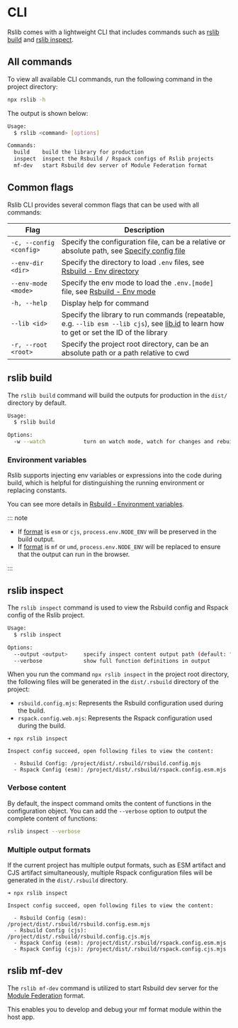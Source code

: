 # CLI

Rslib comes with a lightweight CLI that includes commands such as [rslib build](#rslib-build) and [rslib inspect](#rslib-inspect).

## All commands

To view all available CLI commands, run the following command in the project directory:

```bash
npx rslib -h
```

The output is shown below:

```bash
Usage:
  $ rslib <command> [options]

Commands:
  build    build the library for production
  inspect  inspect the Rsbuild / Rspack configs of Rslib projects
  mf-dev   start Rsbuild dev server of Module Federation format
```

## Common flags

Rslib CLI provides several common flags that can be used with all commands:

| Flag                    | Description                                                                                                                                                 |
| ----------------------- | ----------------------------------------------------------------------------------------------------------------------------------------------------------- |
| `-c, --config <config>` | Specify the configuration file, can be a relative or absolute path, see [Specify config file](/guide/basic/configure-rslib.md#specify-config-file)             |
| `--env-dir <dir>`       | Specify the directory to load `.env` files, see [Rsbuild - Env directory](https://rsbuild.rs/guide/advanced/env-vars#env-directory)                         |
| `--env-mode <mode>`     | Specify the env mode to load the `.env.[mode]` file, see [Rsbuild - Env mode](https://rsbuild.rs/guide/advanced/env-vars#env-mode)                          |
| `-h, --help`            | Display help for command                                                                                                                                    |
| `--lib <id>`            | Specify the library to run commands (repeatable, e.g. `--lib esm --lib cjs`), see [lib.id](/config/lib/id.md) to learn how to get or set the ID of the library |
| `-r, --root <root>`     | Specify the project root directory, can be an absolute path or a path relative to cwd                                                                       |

## rslib build

The `rslib build` command will build the outputs for production in the `dist/` directory by default.

```bash
Usage:
  $ rslib build

Options:
  -w --watch            turn on watch mode, watch for changes and rebuild
```

### Environment variables

Rslib supports injecting env variables or expressions into the code during build, which is helpful for distinguishing the running environment or replacing constants.

You can see more details in [Rsbuild - Environment variables](https://rsbuild.rs/guide/advanced/env-vars).

::: note

* If [format](/config/lib/format.md) is `esm` or `cjs`, `process.env.NODE_ENV` will be preserved in the build output.
* If [format](/config/lib/format.md) is `mf` or `umd`, `process.env.NODE_ENV` will be replaced to ensure that the output can run in the browser.

:::

## rslib inspect

The `rslib inspect` command is used to view the Rsbuild config and Rspack config of the Rslib project.

```bash
Usage:
  $ rslib inspect

Options:
  --output <output>     specify inspect content output path (default: ".rsbuild")
  --verbose             show full function definitions in output
```

When you run the command `npx rslib inspect` in the project root directory, the following files will be generated in the `dist/.rsbuild` directory of the project:

* `rsbuild.config.mjs`: Represents the Rsbuild configuration used during the build.
* `rspack.config.web.mjs`: Represents the Rspack configuration used during the build.

```text
➜ npx rslib inspect

Inspect config succeed, open following files to view the content:

  - Rsbuild Config: /project/dist/.rsbuild/rsbuild.config.mjs
  - Rspack Config (esm): /project/dist/.rsbuild/rspack.config.esm.mjs
```

### Verbose content

By default, the inspect command omits the content of functions in the configuration object. You can add the `--verbose` option to output the complete content of functions:

```bash
rslib inspect --verbose
```

### Multiple output formats

If the current project has multiple output formats, such as ESM artifact and CJS artifact simultaneously, multiple Rspack configuration files will be generated in the `dist/.rsbuild` directory.

```text
➜ npx rslib inspect

Inspect config succeed, open following files to view the content:

  - Rsbuild Config (esm): /project/dist/.rsbuild/rsbuild.config.esm.mjs
  - Rsbuild Config (cjs): /project/dist/.rsbuild/rsbuild.config.cjs.mjs
  - Rspack Config (esm): /project/dist/.rsbuild/rspack.config.esm.mjs
  - Rspack Config (cjs): /project/dist/.rsbuild/rspack.config.cjs.mjs
```

## rslib mf-dev

The `rslib mf-dev` command is utilized to start Rsbuild dev server for the [Module Federation](/guide/advanced/module-federation.md) format.

This enables you to develop and debug your mf format module within the host app.

